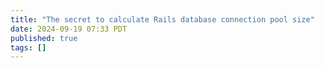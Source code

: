 ```yaml
---
title: "The secret to calculate Rails database connection pool size"
date: 2024-09-19 07:33 PDT
published: true
tags: []
---
```





<blockquote markdown="1">



</blockquote>
